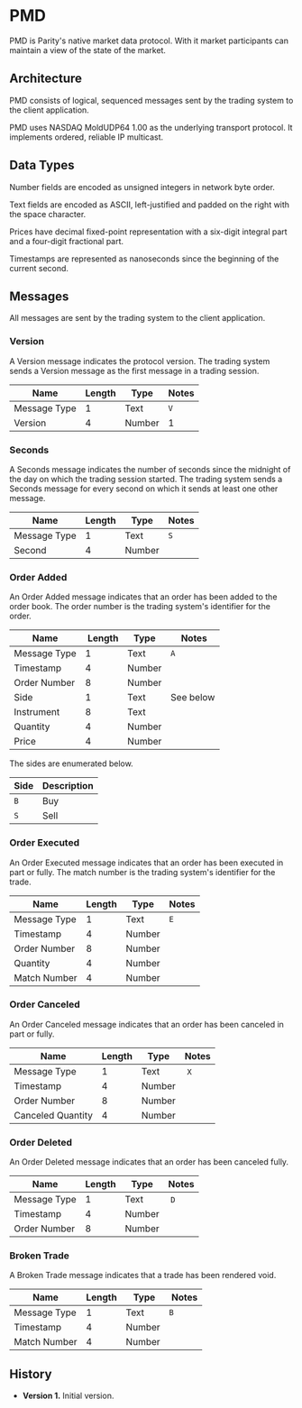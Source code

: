 # PMD

PMD is Parity's native market data protocol. With it market participants can
maintain a view of the state of the market.

## Architecture

PMD consists of logical, sequenced messages sent by the trading system to the
client application.

PMD uses NASDAQ MoldUDP64 1.00 as the underlying transport protocol. It
implements ordered, reliable IP multicast.

## Data Types

Number fields are encoded as unsigned integers in network byte order.

Text fields are encoded as ASCII, left-justified and padded on the right with
the space character.

Prices have decimal fixed-point representation with a six-digit integral part
and a four-digit fractional part.

Timestamps are represented as nanoseconds since the beginning of the current
second.

## Messages

All messages are sent by the trading system to the client application.

### Version

A Version message indicates the protocol version. The trading system sends a
Version message as the first message in a trading session.

Name         | Length | Type   | Notes
-------------|--------|--------|------
Message Type |      1 | Text   | `V`
Version      |      4 | Number | 1

### Seconds

A Seconds message indicates the number of seconds since the midnight of the
day on which the trading session started. The trading system sends a Seconds
message for every second on which it sends at least one other message.

Name         | Length | Type   | Notes
-------------|--------|--------|------
Message Type |      1 | Text   | `S`
Second       |      4 | Number |

### Order Added

An Order Added message indicates that an order has been added to the order
book. The order number is the trading system's identifier for the order.

Name         | Length | Type   | Notes
-------------|--------|--------|----------
Message Type |      1 | Text   | `A`
Timestamp    |      4 | Number |
Order Number |      8 | Number |
Side         |      1 | Text   | See below
Instrument   |      8 | Text   |
Quantity     |      4 | Number |
Price        |      4 | Number |

The sides are enumerated below.

Side | Description
-----|------------
`B`  | Buy
`S`  | Sell

### Order Executed

An Order Executed message indicates that an order has been executed in part
or fully. The match number is the trading system's identifier for the trade.

Name         | Length | Type   | Notes
-------------|--------|--------|------
Message Type |      1 | Text   | `E`
Timestamp    |      4 | Number |
Order Number |      8 | Number |
Quantity     |      4 | Number |
Match Number |      4 | Number |

### Order Canceled

An Order Canceled message indicates that an order has been canceled in part
or fully.

Name              | Length | Type   | Notes
------------------|--------|--------|------
Message Type      |      1 | Text   | `X`
Timestamp         |      4 | Number |
Order Number      |      8 | Number |
Canceled Quantity |      4 | Number |

### Order Deleted

An Order Deleted message indicates that an order has been canceled fully.

Name         | Length | Type   | Notes
-------------|--------|--------|------
Message Type |      1 | Text   | `D`
Timestamp    |      4 | Number |
Order Number |      8 | Number |

### Broken Trade

A Broken Trade message indicates that a trade has been rendered void.

Name         | Length | Type   | Notes
-------------|--------|--------|------
Message Type |      1 | Text   | `B`
Timestamp    |      4 | Number |
Match Number |      4 | Number |

## History

- **Version 1.** Initial version.
